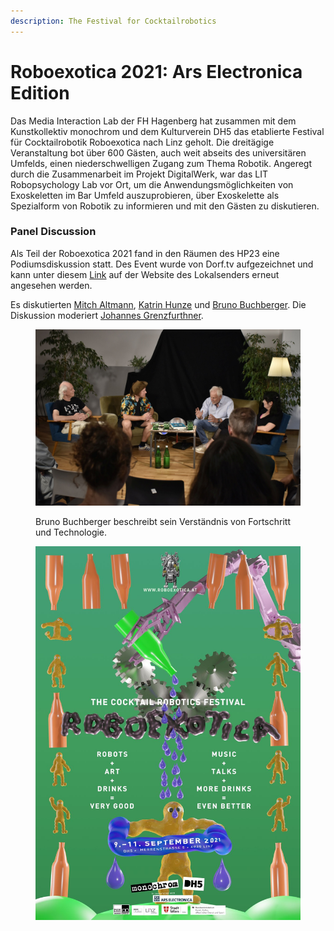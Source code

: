 ```yaml
---
description: The Festival for Cocktailrobotics
---
```


# Roboexotica 2021: Ars Electronica Edition

Das Media Interaction Lab der FH Hagenberg hat zusammen mit dem Kunstkollektiv monochrom und dem Kulturverein DH5 das etablierte Festival für Cocktailrobotik Roboexotica nach Linz geholt. Die dreitägige Veranstaltung bot über 600 Gästen, auch weit abseits des universitären Umfelds, einen niederschwelligen Zugang zum Thema Robotik. Angeregt durch die Zusammenarbeit im Projekt DigitalWerk, war das LIT Robopsychology Lab vor Ort, um die Anwendungsmöglichkeiten von Exoskeletten im Bar Umfeld auszuprobieren, über Exoskelette als Spezialform von Robotik zu informieren und mit den Gästen zu diskutieren.

### Panel Discussion

Als Teil der Roboexotica 2021 fand in den Räumen des HP23 eine Podiumsdiskussion statt. Des Event wurde von Dorf.tv aufgezeichnet und kann unter diesem [Link](https://dorftv.at/video/36187) auf der Website des Lokalsenders erneut angesehen werden.

Es diskutierten [Mitch Altmann](https://en.wikipedia.org/wiki/Mitch\_Altman), [Katrin Hunze](https://raumperspektive.com/) und [Bruno Buchberger](https://en.wikipedia.org/wiki/Bruno\_Buchberger). Die Diskussion moderiert [Johannes Grenzfurthner](https://en.wikipedia.org/wiki/Johannes\_Grenzfurthner).

<figure><img src="../.gitbook/assets/_ARS0151.jpg" alt=""><figcaption><p>Bruno Buchberger beschreibt sein Verständnis von Fortschritt und Technologie.</p></figcaption></figure>

<figure><img src="../.gitbook/assets/roboxotica_poster_small.jpg" alt=""><figcaption></figcaption></figure>
